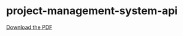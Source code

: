# project-management-system-api

 [Download the PDF]( https://github.com/ZeinabIb/project-management-system-api/blob/main/Final%20Report%20(1).pdf)

